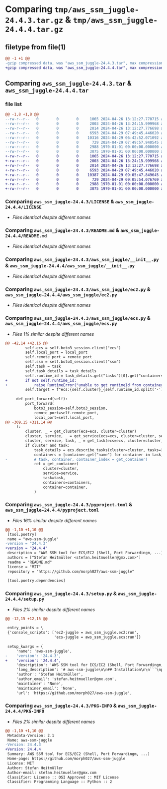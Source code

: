 # Comparing `tmp/aws_ssm_juggle-24.4.3.tar.gz` & `tmp/aws_ssm_juggle-24.4.4.tar.gz`

## filetype from file(1)

```diff
@@ -1 +1 @@
-gzip compressed data, was "aws_ssm_juggle-24.4.3.tar", max compression
+gzip compressed data, was "aws_ssm_juggle-24.4.4.tar", max compression
```

## Comparing `aws_ssm_juggle-24.4.3.tar` & `aws_ssm_juggle-24.4.4.tar`

### file list

```diff
@@ -1,8 +1,8 @@
--rw-r--r--   0        0        0     1065 2024-04-26 13:12:27.770715 aws_ssm_juggle-24.4.3/LICENSE
--rw-r--r--   0        0        0     2003 2024-04-26 13:24:15.999968 aws_ssm_juggle-24.4.3/README.md
--rw-r--r--   0        0        0     2014 2024-04-26 13:12:27.776698 aws_ssm_juggle-24.4.3/aws_ssm_juggle/__init__.py
--rw-r--r--   0        0        0     6593 2024-04-29 07:49:45.446020 aws_ssm_juggle-24.4.3/aws_ssm_juggle/ec2.py
--rw-r--r--   0        0        0    10316 2024-04-29 06:42:52.071092 aws_ssm_juggle-24.4.3/aws_ssm_juggle/ecs.py
--rw-r--r--   0        0        0      729 2024-04-29 07:49:57.940545 aws_ssm_juggle-24.4.3/pyproject.toml
--rw-r--r--   0        0        0     2988 1970-01-01 00:00:00.000000 aws_ssm_juggle-24.4.3/setup.py
--rw-r--r--   0        0        0     3075 1970-01-01 00:00:00.000000 aws_ssm_juggle-24.4.3/PKG-INFO
+-rw-r--r--   0        0        0     1065 2024-04-26 13:12:27.770715 aws_ssm_juggle-24.4.4/LICENSE
+-rw-r--r--   0        0        0     2003 2024-04-26 13:24:15.999968 aws_ssm_juggle-24.4.4/README.md
+-rw-r--r--   0        0        0     2014 2024-04-26 13:12:27.776698 aws_ssm_juggle-24.4.4/aws_ssm_juggle/__init__.py
+-rw-r--r--   0        0        0     6593 2024-04-29 07:49:45.446020 aws_ssm_juggle-24.4.4/aws_ssm_juggle/ec2.py
+-rw-r--r--   0        0        0    10387 2024-04-29 09:05:47.849645 aws_ssm_juggle-24.4.4/aws_ssm_juggle/ecs.py
+-rw-r--r--   0        0        0      729 2024-04-29 09:05:54.076769 aws_ssm_juggle-24.4.4/pyproject.toml
+-rw-r--r--   0        0        0     2988 1970-01-01 00:00:00.000000 aws_ssm_juggle-24.4.4/setup.py
+-rw-r--r--   0        0        0     3075 1970-01-01 00:00:00.000000 aws_ssm_juggle-24.4.4/PKG-INFO
```

### Comparing `aws_ssm_juggle-24.4.3/LICENSE` & `aws_ssm_juggle-24.4.4/LICENSE`

 * *Files identical despite different names*

### Comparing `aws_ssm_juggle-24.4.3/README.md` & `aws_ssm_juggle-24.4.4/README.md`

 * *Files identical despite different names*

### Comparing `aws_ssm_juggle-24.4.3/aws_ssm_juggle/__init__.py` & `aws_ssm_juggle-24.4.4/aws_ssm_juggle/__init__.py`

 * *Files identical despite different names*

### Comparing `aws_ssm_juggle-24.4.3/aws_ssm_juggle/ec2.py` & `aws_ssm_juggle-24.4.4/aws_ssm_juggle/ec2.py`

 * *Files identical despite different names*

### Comparing `aws_ssm_juggle-24.4.3/aws_ssm_juggle/ecs.py` & `aws_ssm_juggle-24.4.4/aws_ssm_juggle/ecs.py`

 * *Files 1% similar despite different names*

```diff
@@ -42,14 +42,16 @@
         self.ecs = self.boto3_session.client("ecs")
         self.local_port = local_port
         self.remote_port = remote_port
         self.ssm = self.boto3_session.client("ssm")
         self.task = task
         self.task_details = task_details
         self.runtime_id = task_details.get("tasks")[0].get("containers")[container_index].get("runtimeId")
+        if not self.runtime_id:
+            raise RuntimeError("unable to get runtimeId from container, looks like it's not running.")
         self.target = f"ecs:{self.cluster}_{self.runtime_id.split('-')[0]}_{self.runtime_id}"
 
     def port_forward(self):
         port_forward(
             boto3_session=self.boto3_session,
             remote_port=self.remote_port,
             local_port=self.local_port,
@@ -309,15 +311,14 @@
     ):
         cluster, _ = get_cluster(ecs=ecs, cluster=cluster)
         cluster, service, _ = get_service(ecs=ecs, cluster=cluster, service=service)
         cluster, service, task, _ = get_task(ecs=ecs, cluster=cluster, service=service, task=task)
         if cluster and task:
             task_details = ecs.describe_tasks(cluster=cluster, tasks=[task])
             containers = [container.get("name") for container in task_details.get("tasks")[0].get("containers")]
-            # task, container, container_index = get_container(
             ret = get_container(
                 cluster=cluster,
                 service=service,
                 task=task,
                 containers=containers,
                 container=container,
             )
```

### Comparing `aws_ssm_juggle-24.4.3/pyproject.toml` & `aws_ssm_juggle-24.4.4/pyproject.toml`

 * *Files 16% similar despite different names*

```diff
@@ -1,10 +1,10 @@
 [tool.poetry]
 name = "aws-ssm-juggle"
-version = "24.4.3"
+version = "24.4.4"
 description = "AWS SSM tool for ECS/EC2 (Shell, Port Forwardingm, ...)"
 authors = ["Stefan Heitmüller <stefan.heitmueller@gmx.com>"]
 readme = "README.md"
 license = "MIT"
 repository = "https://github.com/morph027/aws-ssm-juggle"
 
 [tool.poetry.dependencies]
```

### Comparing `aws_ssm_juggle-24.4.3/setup.py` & `aws_ssm_juggle-24.4.4/setup.py`

 * *Files 2% similar despite different names*

```diff
@@ -12,15 +12,15 @@
 
 entry_points = \
 {'console_scripts': ['ec2-juggle = aws_ssm_juggle.ec2:run',
                      'ecs-juggle = aws_ssm_juggle.ecs:run']}
 
 setup_kwargs = {
     'name': 'aws-ssm-juggle',
-    'version': '24.4.3',
+    'version': '24.4.4',
     'description': 'AWS SSM tool for ECS/EC2 (Shell, Port Forwardingm, ...)',
     'long_description': '# aws-ssm-juggle\n\n## Installation\n\n```\npip install aws-ssm-juggle\n```\n\n## Pre-requisites\n\n### [session-manager-plugin](https://docs.aws.amazon.com/systems-manager/latest/userguide/session-manager-working-with-install-plugin.html)\n\n#### Linux\n\n```bash\ncurl https://s3.amazonaws.com/session-manager-downloads/plugin/latest/ubuntu_64bit/session-manager-plugin.deb -o "/tmp/session-manager-plugin.deb"\nmkdir -p ~/bin\ndpkg-deb --fsys-tarfile /tmp/session-manager-plugin.deb | tar --strip-components=4 -C ~/bin/ -xvf - usr/local/sessionmanagerplugin/bin/session-manager-plugin\n```\n\n#### MacOS\n\n`brew install --cask session-manager-plugin`\n\n### Infrastructure\n\nUse [ecs-exec-checker](https://github.com/aws-containers/amazon-ecs-exec-checker) to check for the pre-requisites to use ECS exec.\n\n## ecs-juggle\n\nInspired by [ecsgo](https://github.com/tedsmitt/ecsgo).\n\nProvides a tool to interact with AWS ECS tasks.\n\nCurrently provides:\n\n* interactive execute-command (e.g. shell)\n* port-forwarding\n\nYou can supply command-line arguments to specify which cluster/service/task/... to use or will be prompted with a nice menu.\n\n\n### Usage\n\nSee `ecs-juggle --help` for all features.\n\n#### Execute command\n\nSelect all from menu:\n\n```bash\necs-juggle command\n```\n\n#### Port forwarding\n\nSelect all from menu:\n\n```bash\necs-juggle forward\n```\n\nSpecify port and select the rest from menu:\n\n```bash\necs-juggle forward --remote-port 8080\n```\n\n## ec2-juggle\n\nInspired by [gossm](https://github.com/gjbae1212/gossm/).\n\nProvides a tool to interact with AWS EC2 instances.\n\nCurrently provides:\n\n* interactive shell (e.g. shell)\n* ssh shell\n* port-forwarding\n\n### Usage\n\nSee `ec2-juggle --help` for all features.\n\n#### Start session\n\n```bash\nec2-juggle start\n```\n\n#### Start ssh session\n\nDefault:\n\n```bash\nec2-juggle ssh\n```\n\nWith extra arguments:\n\n```bash\nec2-juggle ssh --ssh-args="-o StrictHostKeyChecking=no -o UserKnownHostsFile=/dev/null -l ubuntu"\n```\n\n#### Port forwarding\n\n```bash\necs-juggle forward --remote-port 80\n```\n',
     'author': 'Stefan Heitmüller',
     'author_email': 'stefan.heitmueller@gmx.com',
     'maintainer': 'None',
     'maintainer_email': 'None',
     'url': 'https://github.com/morph027/aws-ssm-juggle',
```

### Comparing `aws_ssm_juggle-24.4.3/PKG-INFO` & `aws_ssm_juggle-24.4.4/PKG-INFO`

 * *Files 2% similar despite different names*

```diff
@@ -1,10 +1,10 @@
 Metadata-Version: 2.1
 Name: aws-ssm-juggle
-Version: 24.4.3
+Version: 24.4.4
 Summary: AWS SSM tool for ECS/EC2 (Shell, Port Forwardingm, ...)
 Home-page: https://github.com/morph027/aws-ssm-juggle
 License: MIT
 Author: Stefan Heitmüller
 Author-email: stefan.heitmueller@gmx.com
 Classifier: License :: OSI Approved :: MIT License
 Classifier: Programming Language :: Python :: 2
```

